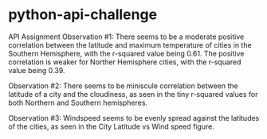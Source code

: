 # python-api-challenge
API Assignment 
Observation #1: There seems to be a moderate positive correlation between the latitude and maximum temperature of cities in the Southern Hemisphere, with the r-squared value being 0.61. The positive correlation is weaker for Norther Hemisphere cities, with the r-squared value being 0.39. 

Observation #2: There seems to be miniscule correlation between the latitude of a city and the cloudiness, as seen in the tiny r-squared values for both Northern and Southern hemispheres. 

Observation #3: Windspeed seems to be evenly spread against the latitudes of the cities, as seen in the City Latitude vs Wind speed figure. 